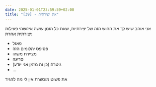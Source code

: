 ```yaml
---
date: 2025-01-01T23:59:59+02:00
title: "[39] - את יצירתית"
---
```

אני אוהב שיש לך את החוש הזה של יצירתיות, שאת כל הזמן עושה איזושהי פעילות יצירתית אחרת:
- פאזל
- פסיפס יהלומים הזה
- מציירת משהו
- סריגה
- גיטרה (כן זה מזמן אני יודע)
- ...

את פשוט מוכשרת אין לי מה להגיד
